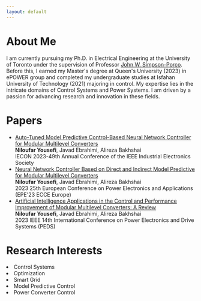 ```yaml
---
layout: default
---
```




# About Me

I am currently pursuing my Ph.D. in Electrical Engineering at the University of Toronto under the supervision of Professor <a href="https://www.control.utoronto.ca/~jwsimpson/">John W. Simpson-Porco</a>. Before this, I earned my Master's degree at Queen's University (2023) in ePOWER group and completed my undergraduate studies at Isfahan University of Technology (2021) majoring in control.  My expertise lies in the intricate domains of Control Systems and Power Systems. I am driven by a passion for advancing research and innovation in these fields.

# Papers
<ul>
  <li>
    <a href="https://ieeexplore.ieee.org/abstract/document/10312231">Auto-Tuned Model Predictive Control-Based Neural Network Controller for Modular Multilevel Converters</a><br>
    <b>Niloufar Yousefi</b>, Javad Ebrahimi, Alireza Bakhshai<br>
    IECON 2023-49th Annual Conference of the IEEE Industrial Electronics Society
  </li>

  <li>
    <a href="https://ieeexplore.ieee.org/abstract/document/10264657">Neural Network Controller Based on Direct and Indirect Model Predictive for Modular Multilevel Converters</a><br>
    <b>Niloufar Yousefi</b>, Javad Ebrahimi, Alireza Bakhshai<br>
    2023 25th European Conference on Power Electronics and Applications (EPE'23 ECCE Europe)
  </li>

  <li>
    <a href="https://ieeexplore.ieee.org/abstract/document/10246700">Artificial Intelligence Applications in the Control and Performance Improvement of Modular Multilevel Converters: A Review</a><br>
    <b>Niloufar Yousefi</b>, Javad Ebrahimi, Alireza Bakhshai<br>
    2023 IEEE 14th International Conference on Power Electronics and Drive Systems (PEDS)
  </li>
</ul>

# Research Interests
<u1>
  <li>Control Systems</li>
  <li>Optimization</li>
  <li>Smart Grid</li>
  <li>Model Predictive Control</li>
  <Li>Power Converter Control</Li>
  


</u1>
